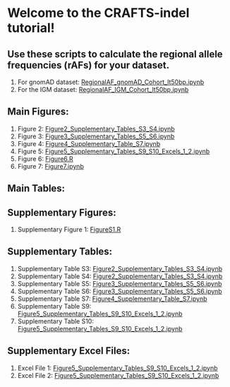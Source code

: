 # Welcome to the CRAFTS-indel tutorial! 

## Use these scripts to calculate the regional allele frequencies (rAFs) for your dataset. 
1. For gnomAD dataset: <a href="https://github.com/ColumbiaCPMG/RegionalAlleleFrequency/blob/main/RegionalAF_gnomAD_Cohort_lt50bp.ipynb" target="_blank">RegionalAF_gnomAD_Cohort_lt50bp.ipynb</a>
2. For the IGM dataset: <a href="https://github.com/ColumbiaCPMG/RegionalAlleleFrequency/blob/main/RegionalAF_IGM_Cohort_lt50bp.ipynb" target="_blank">RegionalAF_IGM_Cohort_lt50bp.ipynb</a>


## Main Figures: 
1. Figure 2: <a href="https://github.com/ColumbiaCPMG/RegionalAlleleFrequency/blob/main/Figure2_Supplementary_Tables_S3_S4.ipynb" target="_blank">Figure2_Supplementary_Tables_S3_S4.ipynb</a> 
2. Figure 3: <a href="https://github.com/ColumbiaCPMG/RegionalAlleleFrequency/blob/main/Figure3_Supplementary_Tables_S5_S6.ipynb" target="_blank">Figure3_Supplementary_Tables_S5_S6.ipynb</a> 
3. Figure 4: <a href="https://github.com/ColumbiaCPMG/RegionalAlleleFrequency/blob/main/Figure4_Supplementary_Table_S7.ipynb" target="_blank">Figure4_Supplementary_Table_S7.ipynb</a>
4. Figure 5: <a href="https://github.com/ColumbiaCPMG/RegionalAlleleFrequency/blob/main/Figure5_Supplementary_Tables_S9_S10_Excels_1_2.ipynb" target="_blank">Figure5_Supplementary_Tables_S9_S10_Excels_1_2.ipynb</a>
5. Figure 6: <a href="https://github.com/ColumbiaCPMG/RegionalAlleleFrequency/blob/main/Figure6.R" target="_blank">Figure6.R</a>
6. Figure 7: <a href="https://github.com/ColumbiaCPMG/RegionalAlleleFrequency/blob/main/Figure7.ipynb" target="_blank">Figure7.ipynb</a>

## Main Tables: 

## Supplementary Figures: 
1. Supplementary Figure 1: <a href="https://github.com/ColumbiaCPMG/RegionalAlleleFrequency/blob/main/FigureS1.R" target="_blank">FigureS1.R</a>

## Supplementary Tables: 
1. Supplementary Table S3: <a href="https://github.com/ColumbiaCPMG/RegionalAlleleFrequency/blob/main/Figure2_Supplementary_Tables_S3_S4.ipynb" target="_blank">Figure2_Supplementary_Tables_S3_S4.ipynb</a>
2. Supplementary Table S4: <a href="https://github.com/ColumbiaCPMG/RegionalAlleleFrequency/blob/main/Figure2_Supplementary_Tables_S3_S4.ipynb" target="_blank">Figure2_Supplementary_Tables_S3_S4.ipynb</a> 
3. Supplementary Table S5: <a href="https://github.com/ColumbiaCPMG/RegionalAlleleFrequency/blob/main/Figure3_Supplementary_Tables_S5_S6.ipynb" target="_blank">Figure3_Supplementary_Tables_S5_S6.ipynb</a> 
4. Supplementary Table S6: <a href="https://github.com/ColumbiaCPMG/RegionalAlleleFrequency/blob/main/Figure3_Supplementary_Tables_S5_S6.ipynb" target="_blank">Figure3_Supplementary_Tables_S5_S6.ipynb</a> 
5. Supplementary Table S7: <a href="https://github.com/ColumbiaCPMG/RegionalAlleleFrequency/blob/main/Figure4_Supplementary_Table_S7.ipynb" target="_blank">Figure4_Supplementary_Table_S7.ipynb</a>
6. Supplementary Table S9: <a href="https://github.com/ColumbiaCPMG/RegionalAlleleFrequency/blob/main/Figure5_Supplementary_Tables_S9_S10_Excels_1_2.ipynb" target="_blank">Figure5_Supplementary_Tables_S9_S10_Excels_1_2.ipynb</a>
7. Supplementary Table S10: <a href="https://github.com/ColumbiaCPMG/RegionalAlleleFrequency/blob/main/Figure5_Supplementary_Tables_S9_S10_Excels_1_2.ipynb" target="_blank">Figure5_Supplementary_Tables_S9_S10_Excels_1_2.ipynb</a>


## Supplementary Excel Files: 
1. Excel File 1: <a href="https://github.com/ColumbiaCPMG/RegionalAlleleFrequency/blob/main/Figure5_Supplementary_Tables_S9_S10_Excels_1_2.ipynb" target="_blank">Figure5_Supplementary_Tables_S9_S10_Excels_1_2.ipynb</a>
2. Excel File 2: <a href="https://github.com/ColumbiaCPMG/RegionalAlleleFrequency/blob/main/Figure5_Supplementary_Tables_S9_S10_Excels_1_2.ipynb" target="_blank">Figure5_Supplementary_Tables_S9_S10_Excels_1_2.ipynb</a>





